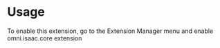 # Usage

To enable this extension, go to the Extension Manager menu and enable omni.isaac.core extension